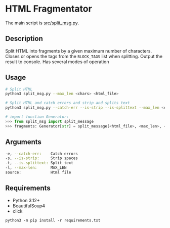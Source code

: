 # HTML Fragmentator

The main script is [src/split_msg.py](src/split_msg.py).

## Description

Split HTML into fragments by a given maximum number of characters.
Closes or opens the tags from the `BLOCK_TAGS` list when splitting.
Output the result to console. Has several modes of operation

## Usage

```sh
# Split HTML
python3 split_msg.py --max_len <chars> <html_file>
```

```sh
# Split HTML and catch errors and strip and splits text
python3 split_msg.py --catch-err --is-strip --is-splittext --max_len <chars> <html_file>
```

```python
# import function Generator:
>>> from split_msg import split_message
>>> fragments: Generator[str] = split_message(<html_file>, <max_len>, <is_strip>, <is_splittext>)
```

## Arguments

```sh
-e, --catch-err:    Catch errors
-s, --is-strip:     Strip spaces
-t, --is-splittext: Split text
-l, --max-len:      MAX_LEN
source:             Html file
```

## Requirements

- Python 3.12+
- BeautifulSoup4
- click

```
python3 -m pip install -r requirements.txt
```
